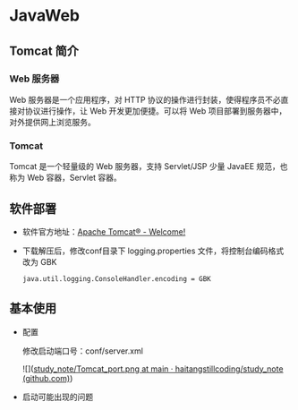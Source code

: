 # JavaWeb

## Tomcat 简介

### Web 服务器

Web 服务器是一个应用程序，对 HTTP 协议的操作进行封装，使得程序员不必直接对协议进行操作，让 Web 开发更加便捷。可以将 Web 项目部署到服务器中，对外提供网上浏览服务。

### Tomcat

Tomcat 是一个轻量级的 Web 服务器，支持 Servlet/JSP 少量 JavaEE 规范，也称为 Web 容器，Servlet 容器。

## 软件部署

- 软件官方地址：[Apache Tomcat® - Welcome!](https://tomcat.apache.org/)

- 下载解压后，修改conf目录下 logging.properties 文件，将控制台编码格式改为 GBK

  ```properties
  java.util.logging.ConsoleHandler.encoding = GBK
  ```

## 基本使用

- 配置

  修改启动端口号：conf/server.xml

  ![]([study_note/Tomcat_port.png at main · haitangstillcoding/study_note (github.com)](https://github.com/haitangstillcoding/study_note/raw/main/image/JavaWeb/Tomcat_port.png))

- 启动可能出现的问题
